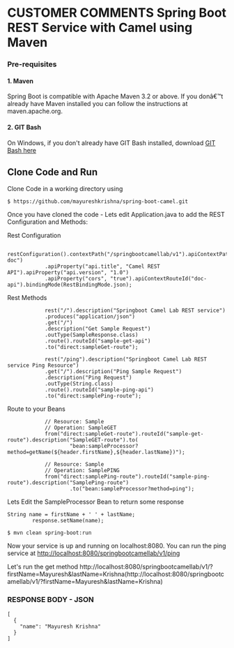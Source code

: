 # CUSTOMER COMMENTS Spring Boot REST Service with Camel using Maven


### Pre-requisites

#### 1. Maven

Spring Boot is compatible with Apache Maven 3.2 or above. If you donâ€™t already have Maven installed you can follow the instructions at maven.apache.org.

#### 2. GIT Bash

On Windows, if you don't already have GIT Bash installed, download [GIT Bash here](https://git-scm.com/downloads)


## Clone Code and Run

Clone Code in a working directory using

```
$ https://github.com/mayureshkrishna/spring-boot-camel.git
```

Once you have cloned the code - Lets edit Application.java to add the REST Configuration and Methods:

Rest Configuration

```
			restConfiguration().contextPath("/springbootcamellab/v1").apiContextPath("/api-doc")
            .apiProperty("api.title", "Camel REST API").apiProperty("api.version", "1.0")
			.apiProperty("cors", "true").apiContextRouteId("doc-api").bindingMode(RestBindingMode.json);
```

Rest Methods

```
			rest("/").description("Springboot Camel Lab REST service")
            .produces("application/json")
            .get("/")
			.description("Get Sample Request")
            .outType(SampleResponse.class)
            .route().routeId("sample-get-api")
            .to("direct:sampleGet-route");

			rest("/ping").description("Springboot Camel Lab REST service Ping Resource")
            .get("/").description("Ping Sample Request")
            .description("Ping Request")
            .outType(String.class)
            .route().routeId("sample-ping-api")
            .to("direct:samplePing-route");
```

Route to your Beans

```
			// Resource: Sample
			// Operation: SampleGET
			from("direct:sampleGet-route").routeId("sample-get-route").description("SampleGET-route").to(
					"bean:sampleProcessor?method=getName(${header.firstName},${header.lastName})");

			// Resource: Sample
			// Operation: SamplePING
			from("direct:samplePing-route").routeId("sample-ping-route").description("SamplePing-route")
					.to("bean:sampleProcessor?method=ping");
```

Lets Edit the SampleProcessor Bean to return some response

```
String name = firstName + ' ' + lastName;
		response.setName(name);
```


```
$ mvn clean spring-boot:run
```

Now your service is up and running on localhost:8080. You can run the ping service at [http://localhost:8080/springbootcamellab/v1/ping](http://localhost:8080/springbootcamellab/v1/ping)

Let's run the get method
http://localhost:8080/springbootcamellab/v1/?firstName=Mayuresh&lastName=Krishna(http://localhost:8080/springbootcamellab/v1/?firstName=Mayuresh&lastName=Krishna)

### RESPONSE BODY - JSON

```
[
  {
    "name": "Mayuresh Krishna"
  }
]
```